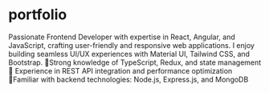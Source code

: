 # portfolio
Passionate Frontend Developer with expertise in React, Angular, and JavaScript, crafting user-friendly and responsive web applications. I enjoy building seamless UI/UX experiences with Material UI, Tailwind CSS, and Bootstrap. 
🔹Strong knowledge of TypeScript, Redux, and state management
🔹 Experience in REST API integration and performance optimization
🔹Familiar with backend technologies: Node.js, Express.js, and MongoDB
